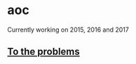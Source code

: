 # aoc

Currently working on 2015, 2016 and 2017

## <a href="https://adventofcode.com/2015/"> To the problems </a>

